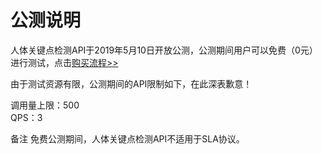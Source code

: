 # 公测说明

人体关键点检测API于2019年5月10日开放公测，公测期间用户可以免费（0元）进行测试，点击[购买流程>>](../Pricing/Purchase-Process.md)

由于测试资源有限，公测期间的API限制如下，在此深表歉意！

调用量上限：500  
QPS：3

备注
免费公测期间，人体关键点检测API不适用于SLA协议。


